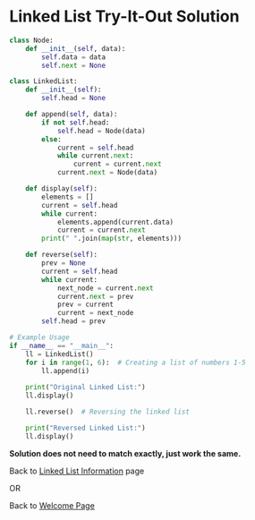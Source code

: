 
# Linked List Try-It-Out Solution 

```python
class Node:
    def __init__(self, data):
        self.data = data
        self.next = None

class LinkedList:
    def __init__(self):
        self.head = None

    def append(self, data):
        if not self.head:
            self.head = Node(data)
        else:
            current = self.head
            while current.next:
                current = current.next
            current.next = Node(data)

    def display(self):
        elements = []
        current = self.head
        while current:
            elements.append(current.data)
            current = current.next
        print(" ".join(map(str, elements)))

    def reverse(self):
        prev = None
        current = self.head
        while current:
            next_node = current.next
            current.next = prev
            prev = current
            current = next_node
        self.head = prev

# Example Usage
if __name__ == "__main__":
    ll = LinkedList()
    for i in range(1, 6):  # Creating a list of numbers 1-5
        ll.append(i)
    
    print("Original Linked List:")
    ll.display()

    ll.reverse()  # Reversing the linked list

    print("Reversed Linked List:")
    ll.display()
```

**Solution does not need to match exactly, just work the same.**


Back to [Linked List Information](2-linkedList.md) page

OR

Back to [Welcome Page](0-welcome.md)